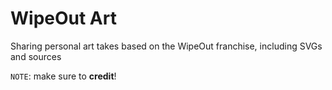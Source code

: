 # WipeOut Art
Sharing personal art takes based on the WipeOut franchise, including SVGs and sources

$\mathtt{NOTE}$: make sure to __credit__!
